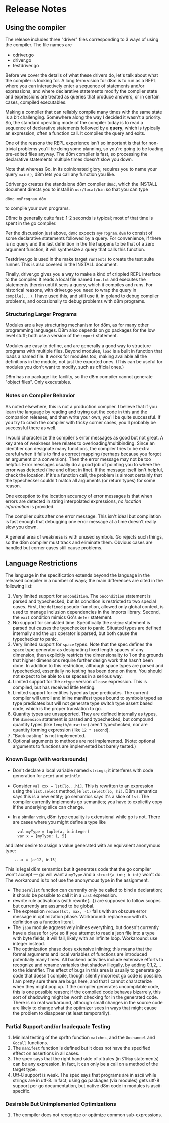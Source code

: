 
# Release Notes

## Using the compiler

The release includes three "driver" files corresponding to 3 ways of using the compiler. The file names are
- cdriver.go
- driver.go
- testdriver.go

Before we cover the details of what these drivers do, let's talk about what the compiler is looking for. A long term vision for d8m is to run as a REPL where you can interactively enter a sequence of statements and/or expressions, and where declarative statements modify the compiler state and expressions are treated as queries that produce answers, or in certain cases, compiled executables. 

Making a compiler that can reliably compile many times with the same state is a bit challenging. Somewhere along the way I decided it wasn't a priority. So, the standard operating mode of the compiler today is to read a sequence of declarative statements followed by a __query__, which is typically an expression, often a function call. It compiles the query and exits. 

One of the reasons the REPL experience isn't so important is that for non-trivial problems you'll be doing some planning, so you're going to be loading pre-edited files anyway. The d8m compiler is fast, so processing the declarative statements multiple times doesn't slow you down. 

Note that whereas Go, in its opinionated glory, requires you to name your query `main()`, d8m lets you call any function you like. 

Cdriver.go creates the standalone d8m compiler `d8mc`, which the INSTALL document directs you to install in `usr/local/bin` so that you can type

    d8mc myProgram.d8m
to compile your own programs.

D8mc is generally quite fast: 1-2 seconds is typical; most of that time is spent in the go compiler. 

Per the discussion just above, `d8mc` expects `myProgram.d8m` to consist of some declarative statements followed by a query. For convenience, if there is no query and the last definition in the file happens to be that of a zero argument function, it will synthesize a query that calls this function. 

Testdriver.go is used in the make target `runtests` to create the test suite runner. This is also covered in the INSTALL document.

Finally, driver.go gives you a way to make a kind of crippled REPL interface to the compiler. It reads a local file named `foo.txt` and executes the statements therein until it sees a query, which it compiles and runs. For historical reasons, with driver.go you need to wrap the query in `compile(...)`. I have used this, and still use it, in goland to debug compiler problems, and occasionally to debug problems with d8m programs.  

### Structuring Larger Programs

Modules are a key structuring mechanism for d8m, as for many other programming languages. D8m also depends on go packages for the low level stuff; both use a version of the `import` statement.

Modules are easy to define, and are generally a good way to structure programs with multiple files. Beyond modules, `load` is a built in function that loads a named file. It works for modules too, making available all the definitions in the module, not just the exported ones. (This can be useful for modules you don't want to modify, such as official ones.) 

D8m has no package like facility, so the d8m compiler cannot generate "object files". Only executables. 

### Notes on Compiler Behavior

As noted elsewhere, this is not a production compiler. I believe that if you learn the language by reading and trying out the code in this and the companion releases, and then write your own, you'll be quite successful. If you try to crash the compiler with tricky corner cases, you'll probably be successful there as well. 

I would characterize the compiler's error messages as good but not great. A key area of weakness here relates to overloading/multibinding. Since an identifier can designate many functions, the compiler tries to be extra careful when it fails to find a correct mapping (perhaps because you forgot an argument or a conversion). Then the error message may not be too helpful. Error messages usually do a good job of pointing you to where the error was detected (line and offset in line). If the message itself isn't helpful, check the location. If it's a function call, the problem is almost certainly that the typechecker couldn't match all arguments (or return types) for some reason.

One exception to the location accuracy of error messages is that when errors are detected in string interpolated expressions, _no location information_ is provided. 

The compiler quits after one error message. This isn't ideal but compilation is fast enough that debugging one error message at a time doesn't really slow you down. 

A general area of weakness is with unused symbols. Go rejects such things, so the d8m compiler must track and eliminate them. Obvious cases are handled but corner cases still cause problems. 

## Language Restrictions

The language in the specification extends beyond the language in the released compiler in a number of ways; the main differences are cited in the following list:

1. Very limited support for `oncondition`. The `oncondition` statement is parsed and typechecked, but its condition is restricted to two special cases. First, the `defined` pseudo-function, allowed only global context, is used to manage inclusion dependencies in the imports library. Second, the `exit` condition mimics Go's `defer` statement. 
2. No support for simulated time. Specifically the `ontime` statement is parsed but causes the typechecker to panic. Situated types are defined internally and the `x@t` operator is parsed, but both cause the typechecker to panic.
3. Very limited support for `space` types. Note that the spec defines the `space` type generator as designating fixed length spaces of any dimension, then explicitly restricts the dimensionality to 1 on the grounds that higher dimensions require further design work that hasn't been done. In addition to this restriction, although space types are parsed and typechecked, essentially no testing has been done on them. You should not expect to be able to use spaces in a serious way.
4. Limited support for the `ortype` version of `case` expression. This is compiled, but has received little testing.
5. Limited support for entities typed as type predicates. The current compiler will unroll and inline manifest types bound to symbols typed as type predicates but will not generate type switch type assert based code, which is the proper translation to go.
6. Quantity types are unsupported. They are defined internally as types, the `dimension` statement is parsed and typechecked; but compound quantity types (like `length/duration`) aren't typechecked, nor are quantity forming expression (like `12 * second`). 
7. "Back casting" is not implemented.
8. Optional arguments to methods are not implemented. (Note: optional arguments to functions are implemented but barely tested.)

### Known Bugs (with workarounds)
- Don't declare a local variable named `strings`; it interferes with code generation for `print` and `println`.
- Consider `val xxx = lst[lo...hi]`. This is rewritten to an expression using the `list.select` method, ie `lst.select(lo, hi)`. D8m semantics says this is a new entity; go semantics says it's a slice of `lst`. The compiler currently implements go semantics; you have to explicitly copy if the underlying slice can change.
- In a similar vein, d8m type equality is extensional while go is not. There are cases where you might define a type like


        val myType = tuple(a, b:integer)
        var x = [myType: 1, 5]
and later desire to assign a value generated with an equivalent anonymous type:

        ...x = [a~12, b~15]
This is legal d8m semantics but it generates code that the go compiler won't accept &mdash; go will want a `myType` and a `struct{a int; b int}` won't do. The workaround is to not use the anonymous type in the assignment.
- The `zerolist` function can currently only be called to bind a declaration; it should be possible to call it in a `cast` expression.
- rewrite rule activations (with rewrite(...)) are supposed to follow scopes but currently are assumed to be global.
- The expression `reduce(lst, max, -1)` fails with an obscure error message in optimization phase. Workaround: replace `max` with its definition as a function literal.
- The `json` module aggressively inlines everything, but doesn't currently have a clause for `byte` so if you attempt to read a json file into a type with byte fields, it will fail, likely with an infinite loop. Workaround: use integer instead. 
- The optimization phase does extensive inlining; this means that the formal arguments and local variables of functions are introduced potentially many times. All backend activities include extensive efforts to recognize and rename variables that shadow illegally, by adding 0,1,2,... to the identifier. The effect of bugs in this area is usually to generate go code that doesn't compile, though silently incorrect go code is possible. I am pretty sure there are bugs here, and that I cannot characterize when they might pop up. If the compiler generates uncompilable code, this is one possible reason; if the compiled code behaves bizarrely, this sort of shadowing might be worth checking for in the generated code. There is no real workaround, although small changes in the source code are likely to change what the optimizer sees in ways that might cause the problem to disappear (at least temporarily).


### Partial Support and/or Inadequate Testing

1. Minimal testing of the xprftn function `matches`, and the `Gochannel` and `Gocall` functions.
2. The `manifest` function is defined but it does not have the specified effect on assertions in all cases. 
3. The spec says that the right hand side of xltrules (in `STMap` statements) can be any expression. In fact, it can only be a call on a method of the target type. 
4. Utf-8 support is weak. The spec says that programs are in ascii while strings are in utf-8. In fact, using go packages (via modules) gets utf-8 support per go documentation, but native d8m code in modules is ascii-specific.


### Desirable But Unimplemented Optimizations

1. The compiler does not recognize or optimize common sub-expressions.
